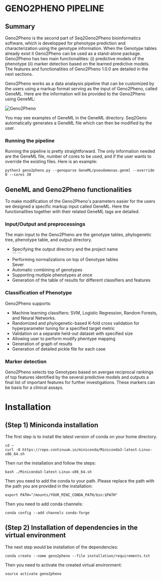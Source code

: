 
# GENO2PHENO PIPELINE

## Summary
Geno2Pheno is the second part of Seq2Geno2Pheno bioinformatics software, which is developped for phenotype prediction and characterization using the genotype information. When the Genotype tables already exist it Geno2Pheno can be used as a stand-alone package.
Geno2Pheno has two main functionalities: (i) predictive models of the phenotype (ii) marker detection based on the learned predictive models. The features and functionalities of Geno2Pheno 1.0.0 are detailed in the next sections.

Geno2Pheno works as a data analaysis pipeline that can be customized by the users using a markup format serving as the input of Geno2Pheno, called GeneML. Here are the information will be provided to the Geno2Pheno using GeneML:

![Geno2Pheno](https://user-images.githubusercontent.com/8551117/55457427-243a0080-55ea-11e9-9a55-ce057a2b4b7e.png)

You may see examples of GeneML in the GeneML directory. Seq2Geno automatically generates a GeneML file which can then be modified by the user.

### Running the pipeline

Running the pipeline is pretty straightforward. The only information needed are the GeneML file, number of cores to be used, and if the user wants to override the existing files. Here is an example:

```
python3 geno2pheno.py --genoparse GeneML/pseudomonas.genml --override 0 --cores 30
```


## GeneML and Geno2Pheno functionalities

To make modification of the Geno2Pheno's parameters easier for the users we designed a specific markup input called GeneML.
Here the functionalities together with their related GeneML tags are detailed.

### Input/Output and preprocessings

The main input to the Geno2Pheno are the genotype tables, phylogenetic tree, phenotype table, and output directory.

<ul>
<li> Specifying the output directory and the project name</li>
```
<project output="/net/sgi/metagenomics/projects/pseudo_genomics/results/geno2pheno_package/Pseudogenomics/" name="pseudogenomics_infection">
```

<li>Performing normalizations on top of Genotype tables</li>
Sever

<li>Automatic combining of genotypes</li>
<li>Supporting mutliple phenotypes at once</li>
<li>Generation of the table of results for different classifiers and features</li>
</ul>



### Classification of Phenotype


Geno2Pheno supports:
<ul>
<li>Machine learning classifiers: SVM, Logistic Regression, Random Forests, and Neural Networks.</li>
<li>Randomized and phylogenetic-based K-fold cross validation for hyperparameter tuning for a specified target metric</li>
<li>Validation on a separate held-out dataset with specified size</li>
<li>Allowing user to perform modify phentype mapping</li>
<li>Generation of graph of results</li>
<li>Generation of detailed pickle file for each case</li>
</ul>


### Marker detection

Geno2Pheno selects top Genotypes based on avergae reciprocal rankings of top features identified by the several predictive models and outputs
a final list of important features for further investigations. These markers can be basis for a clinical assays.



# Installation


## (Step 1) Miniconda installation

The first step is to install the latest version of conda on your home directory.

```
cd ~
curl -O https://repo.continuum.io/miniconda/Miniconda3-latest-Linux-x86_64.sh
```

Then run the installation and follow the steps:
```
bash ./Miniconda3-latest-Linux-x86_64.sh
```

Then you need to add the conda to your path. Please replace the path with the path you are provided in the installation:
```
export PATH="/mounts/YOUR_MINI_CONDA_PATH/bin:$PATH"
```

Then you need to add conda channels:

```
conda config --add channels conda-forge
```


## (Step 2) Installation of dependencies in the virtual environment

The next step would be installation of the dependencies:

```
conda create --name geno2pheno --file installation/requirements.txt
```

Then you need to activate the created virtual environment:

```
source activate geno2pheno
```



